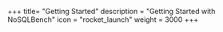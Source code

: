 +++
title= "Getting Started"
description = "Getting Started with NoSQLBench"
icon = "rocket_launch"
weight = 3000
+++
